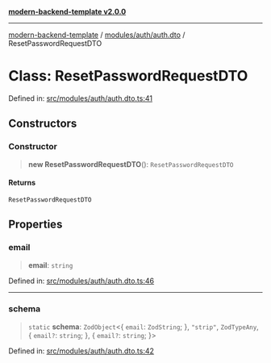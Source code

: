 [**modern-backend-template v2.0.0**](../../../../README.md)

***

[modern-backend-template](../../../../modules.md) / [modules/auth/auth.dto](../README.md) / ResetPasswordRequestDTO

# Class: ResetPasswordRequestDTO

Defined in: [src/modules/auth/auth.dto.ts:41](https://github.com/maemreyo/saas-4cus-nodejs/blob/1a77de11cd6eaefe66c31c7f5de281673fc25ce5/src/modules/auth/auth.dto.ts#L41)

## Constructors

### Constructor

> **new ResetPasswordRequestDTO**(): `ResetPasswordRequestDTO`

#### Returns

`ResetPasswordRequestDTO`

## Properties

### email

> **email**: `string`

Defined in: [src/modules/auth/auth.dto.ts:46](https://github.com/maemreyo/saas-4cus-nodejs/blob/1a77de11cd6eaefe66c31c7f5de281673fc25ce5/src/modules/auth/auth.dto.ts#L46)

***

### schema

> `static` **schema**: `ZodObject`\<\{ `email`: `ZodString`; \}, `"strip"`, `ZodTypeAny`, \{ `email?`: `string`; \}, \{ `email?`: `string`; \}\>

Defined in: [src/modules/auth/auth.dto.ts:42](https://github.com/maemreyo/saas-4cus-nodejs/blob/1a77de11cd6eaefe66c31c7f5de281673fc25ce5/src/modules/auth/auth.dto.ts#L42)

